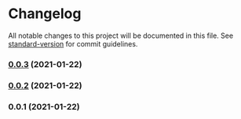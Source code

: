 # Changelog

All notable changes to this project will be documented in this file. See [standard-version](https://github.com/conventional-changelog/standard-version) for commit guidelines.

### [0.0.3](https://github.com/alexey-ledenev/react-wood/compare/v0.0.2...v0.0.3) (2021-01-22)

### [0.0.2](https://github.com/alexey-ledenev/react-wood/compare/v0.0.1...v0.0.2) (2021-01-22)

### 0.0.1 (2021-01-22)
